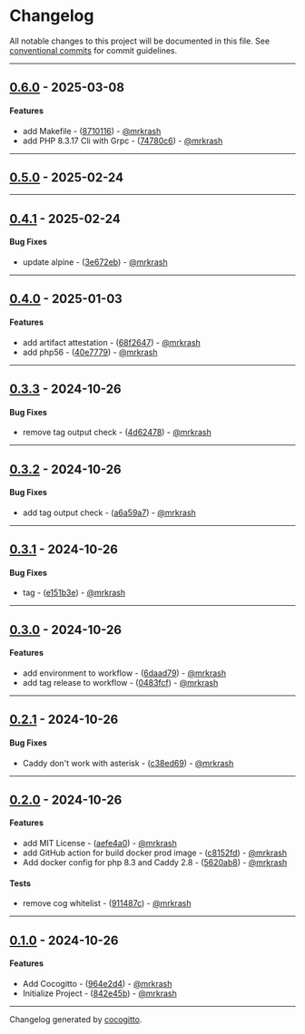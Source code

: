 # Changelog
All notable changes to this project will be documented in this file. See [conventional commits](https://www.conventionalcommits.org/) for commit guidelines.

- - -
## [0.6.0](https://github.com/mrkrash/Docker/compare/39e3f4f4a742449e7be9edfe304ca773d6ef889e..0.6.0) - 2025-03-08
#### Features
- add Makefile - ([8710116](https://github.com/mrkrash/Docker/commit/87101164300ae1dcfc5918b5094ee6ecb930c737)) - [@mrkrash](https://github.com/mrkrash)
- add PHP 8.3.17 Cli with Grpc - ([74780c6](https://github.com/mrkrash/Docker/commit/74780c6990109a27f4777b84452bc6b8e4aa2dfa)) - [@mrkrash](https://github.com/mrkrash)

- - -

## [0.5.0](https://github.com/mrkrash/Docker/compare/8420d2a7879563f4b413f3a12206193b2bacfe0b..0.5.0) - 2025-02-24

- - -

## [0.4.1](https://github.com/mrkrash/Docker/compare/3e672ebf5fbc28249c27dd7581c0a4d1eb345918..0.4.1) - 2025-02-24
#### Bug Fixes
- update alpine - ([3e672eb](https://github.com/mrkrash/Docker/commit/3e672ebf5fbc28249c27dd7581c0a4d1eb345918)) - [@mrkrash](https://github.com/mrkrash)

- - -

## [0.4.0](https://github.com/mrkrash/Docker/compare/40e7779d3b79adce1e6e928d1aff7b9a11d2ec8a..0.4.0) - 2025-01-03
#### Features
- add artifact attestation - ([68f2647](https://github.com/mrkrash/Docker/commit/68f26473d62c889de17c5602df5acfdc3bfbad34)) - [@mrkrash](https://github.com/mrkrash)
- add php56 - ([40e7779](https://github.com/mrkrash/Docker/commit/40e7779d3b79adce1e6e928d1aff7b9a11d2ec8a)) - [@mrkrash](https://github.com/mrkrash)

- - -

## [0.3.3](https://github.com/mrkrash/Docker/compare/4d62478e74e5084c4bcddc6dab3c2dcaad8420c9..0.3.3) - 2024-10-26
#### Bug Fixes
- remove tag output check - ([4d62478](https://github.com/mrkrash/Docker/commit/4d62478e74e5084c4bcddc6dab3c2dcaad8420c9)) - [@mrkrash](https://github.com/mrkrash)

- - -

## [0.3.2](https://github.com/mrkrash/Docker/compare/a6a59a735de895ff2445031a123c69211b608045..0.3.2) - 2024-10-26
#### Bug Fixes
- add tag output check - ([a6a59a7](https://github.com/mrkrash/Docker/commit/a6a59a735de895ff2445031a123c69211b608045)) - [@mrkrash](https://github.com/mrkrash)

- - -

## [0.3.1](https://github.com/mrkrash/Docker/compare/e151b3e5656a2dc60675e00f3a488dd8c6331aea..0.3.1) - 2024-10-26
#### Bug Fixes
- tag - ([e151b3e](https://github.com/mrkrash/Docker/commit/e151b3e5656a2dc60675e00f3a488dd8c6331aea)) - [@mrkrash](https://github.com/mrkrash)

- - -

## [0.3.0](https://github.com/mrkrash/Docker/compare/0483fcf35ecff45abed0441f7c895379814b663f..0.3.0) - 2024-10-26
#### Features
- add environment to workflow - ([6daad79](https://github.com/mrkrash/Docker/commit/6daad79dfaad939500c1896df30b3299b66c873f)) - [@mrkrash](https://github.com/mrkrash)
- add tag release to workflow - ([0483fcf](https://github.com/mrkrash/Docker/commit/0483fcf35ecff45abed0441f7c895379814b663f)) - [@mrkrash](https://github.com/mrkrash)

- - -

## [0.2.1](https://github.com/mrkrash/Docker/compare/32f896bdfdc1af3eb9f37008ab1fd898129bdcb6..0.2.1) - 2024-10-26
#### Bug Fixes
- Caddy don't work with asterisk - ([c38ed69](https://github.com/mrkrash/Docker/commit/c38ed69ea3641dd2ac9f24b7415019611d4915b3)) - [@mrkrash](https://github.com/mrkrash)

- - -

## [0.2.0](https://github.com/mrkrash/Docker/compare/81dd74d8b8992ce028a1b3fef76f1fef3614f51c..0.2.0) - 2024-10-26
#### Features
- add MIT License - ([aefe4a0](https://github.com/mrkrash/Docker/commit/aefe4a0ce4a39ea0b110875515c622f56a67f9d2)) - [@mrkrash](https://github.com/mrkrash)
- add GitHub action for build docker prod image - ([c8152fd](https://github.com/mrkrash/Docker/commit/c8152fdc79643c6ba902dd972304c8fea9f87721)) - [@mrkrash](https://github.com/mrkrash)
- Add docker config for php 8.3 and Caddy 2.8 - ([5620ab8](https://github.com/mrkrash/Docker/commit/5620ab877b5bb43a092b55d0a46aaf127009a729)) - [@mrkrash](https://github.com/mrkrash)
#### Tests
- remove cog whitelist - ([911487c](https://github.com/mrkrash/Docker/commit/911487ce4daa25881b4f26b5b34bd0d6e16fa923)) - [@mrkrash](https://github.com/mrkrash)

- - -

## [0.1.0](https://github.com/mrkrash/Docker/compare/842e45b4a4a956f7f3f61891e3df79d115a03325..0.1.0) - 2024-10-26
#### Features
- Add Cocogitto - ([964e2d4](https://github.com/mrkrash/Docker/commit/964e2d4306f5573e4d80069ef97594ab03139496)) - [@mrkrash](https://github.com/mrkrash)
- Initialize Project - ([842e45b](https://github.com/mrkrash/Docker/commit/842e45b4a4a956f7f3f61891e3df79d115a03325)) - [@mrkrash](https://github.com/mrkrash)

- - -

Changelog generated by [cocogitto](https://github.com/cocogitto/cocogitto).